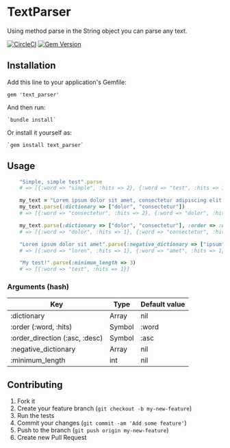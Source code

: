 # TextParser

Using method parse in the String object you can parse any text.

[![CircleCI](https://circleci.com/gh/fpaula/text_parser/tree/master.svg?style=svg)](https://circleci.com/gh/fpaula/text_parser/tree/master)
[![Gem Version](https://badge.fury.io/rb/text_parser.svg)](https://badge.fury.io/rb/text_parser)

## Installation


Add this line to your application's Gemfile:

    gem 'text_parser'

And then run:

    `bundle install`

Or install it yourself as:

    `gem install text_parser`

## Usage
```ruby
    "Simple, simple test".parse
    # => [{:word => "simple", :hits => 2}, {:word => "test", :hits => 1}]
```
```ruby
    my_text = "Lorem ipsum dolor sit amet, consectetur adipiscing elit. Pellentesque pretium consectetur."
    my_text.parse(:dictionary => ["dolor", "consectetur"])
    # => [{:word => "consectetur", :hits => 2}, {:word => "dolor", :hits => 1}]
```
```ruby
    my_text.parse(:dictionary => ["dolor", "consectetur"], :order => :word, :order_direction => :desc)
    # => [{:word => "dolor", :hits => 1}, {:word => "consectetur", :hits => 2}]
```
```ruby
    "Lorem ipsum dolor sit amet".parse(:negative_dictionary => ["ipsum", "dolor", "sit"])
    # => [{:word => "loren", :hits => 1}, {:word => "amet", :hits => 1}]
```
```ruby
    "My test!".parse(:minimum_length => 3)
    # => [{:word => "test", :hits => 1}]
```

### Arguments (hash)
| Key                             | Type   | Default value |
| ------------------------------- | ------ | ------------- |
| :dictionary                     | Array  | nil           |
| :order (:word, :hits)           | Symbol | :word         |
| :order_direction (:asc, :desc)  | Symbol | :asc          |
| :negative_dictionary            | Array  | nil           |
| :minimum_length                 | int    | nil           |


## Contributing

1. Fork it
2. Create your feature branch (`git checkout -b my-new-feature`)
3. Run the tests
4. Commit your changes (`git commit -am 'Add some feature'`)
5. Push to the branch (`git push origin my-new-feature`)
6. Create new Pull Request
